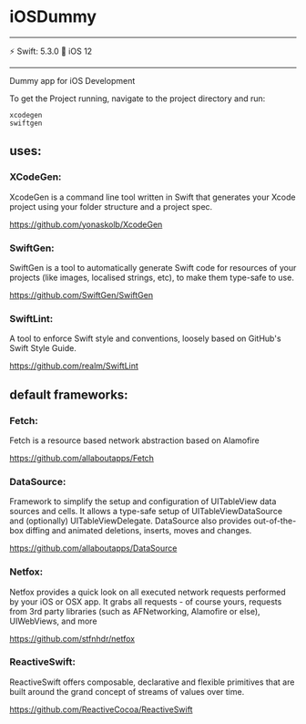 # iOSDummy

---

⚡️ Swift: 5.3.0 📱 iOS 12

---

Dummy app for iOS Development

To get the Project running, navigate to the project directory and run:
```
xcodegen
swiftgen
```

## uses:

### XCodeGen:
XcodeGen is a command line tool written in Swift that generates your Xcode project using your folder structure and a project spec.

https://github.com/yonaskolb/XcodeGen

### SwiftGen:
SwiftGen is a tool to automatically generate Swift code for resources of your projects (like images, localised strings, etc), to make them type-safe to use.

https://github.com/SwiftGen/SwiftGen

### SwiftLint:
A tool to enforce Swift style and conventions, loosely based on GitHub's Swift Style Guide.

https://github.com/realm/SwiftLint

## default frameworks:

### Fetch:
Fetch is a resource based network abstraction based on Alamofire

https://github.com/allaboutapps/Fetch

### DataSource: 
Framework to simplify the setup and configuration of UITableView data sources and cells. It allows a type-safe setup of UITableViewDataSource and (optionally) UITableViewDelegate. DataSource also provides out-of-the-box diffing and animated deletions, inserts, moves and changes.

https://github.com/allaboutapps/DataSource

### Netfox:
Netfox provides a quick look on all executed network requests performed by your iOS or OSX app. It grabs all requests - of course yours, requests from 3rd party libraries (such as AFNetworking, Alamofire or else), UIWebViews, and more

https://github.com/stfnhdr/netfox

### ReactiveSwift:
ReactiveSwift offers composable, declarative and flexible primitives that are built around the grand concept of streams of values over time.

https://github.com/ReactiveCocoa/ReactiveSwift
